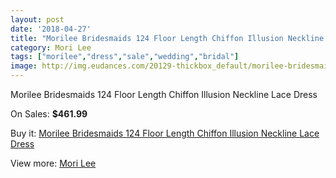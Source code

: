 ```yaml
---
layout: post
date: '2018-04-27'
title: "Morilee Bridesmaids 124 Floor Length Chiffon Illusion Neckline Lace Dress"
category: Mori Lee
tags: ["morilee","dress","sale","wedding","bridal"]
image: http://img.eudances.com/20129-thickbox_default/morilee-bridesmaids-124-floor-length-chiffon-illusion-neckline-lace-dress.jpg
---
```

Morilee Bridesmaids 124 Floor Length Chiffon Illusion Neckline Lace Dress

On Sales: **$461.99**
<a href="https://www.eudances.com/en/mori-lee/6029-morilee-bridesmaids-124-floor-length-chiffon-illusion-neckline-lace-dress.html"><amp-img layout="responsive" width="600" height="600" src="//img.eudances.com/20129-thickbox_default/morilee-bridesmaids-124-floor-length-chiffon-illusion-neckline-lace-dress.jpg" alt="Morilee Bridesmaids 124 Floor Length Chiffon Illusion Neckline Lace Dress 0" /></a>
<a href="https://www.eudances.com/en/mori-lee/6029-morilee-bridesmaids-124-floor-length-chiffon-illusion-neckline-lace-dress.html"><amp-img layout="responsive" width="600" height="600" src="//img.eudances.com/20131-thickbox_default/morilee-bridesmaids-124-floor-length-chiffon-illusion-neckline-lace-dress.jpg" alt="Morilee Bridesmaids 124 Floor Length Chiffon Illusion Neckline Lace Dress 1" /></a>
<a href="https://www.eudances.com/en/mori-lee/6029-morilee-bridesmaids-124-floor-length-chiffon-illusion-neckline-lace-dress.html"><amp-img layout="responsive" width="600" height="600" src="//img.eudances.com/20130-thickbox_default/morilee-bridesmaids-124-floor-length-chiffon-illusion-neckline-lace-dress.jpg" alt="Morilee Bridesmaids 124 Floor Length Chiffon Illusion Neckline Lace Dress 2" /></a>

Buy it: [Morilee Bridesmaids 124 Floor Length Chiffon Illusion Neckline Lace Dress](https://www.eudances.com/en/mori-lee/6029-morilee-bridesmaids-124-floor-length-chiffon-illusion-neckline-lace-dress.html "Morilee Bridesmaids 124 Floor Length Chiffon Illusion Neckline Lace Dress")

View more: [Mori Lee](https://www.eudances.com/en/65-mori-lee "Mori Lee")
